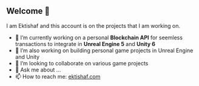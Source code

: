 ## Welcome 👋

I am Ektishaf and this account is on the projects that I am working on.

- 🔭 I’m currently working on a personal **Blockchain API** for seemless transactions to integrate in **Unreal Engine 5** and **Unity 6**
- 🌱 I’m also working on building personal game projects in Unreal Engine and Unity
- 👯 I’m looking to collaborate on various game projects
- 💬 Ask me about ...
- 📫 How to reach me: [ektishaf.com](https://www.ektishaf.com)
